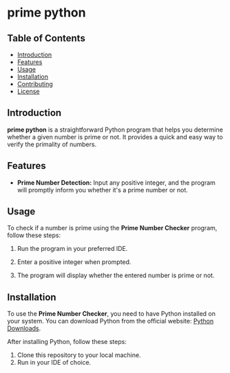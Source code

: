 # prime python

## Table of Contents
- [Introduction](#introduction)
- [Features](#features)
- [Usage](#usage)
- [Installation](#installation)
- [Contributing](#contributing)
- [License](#license)

## Introduction

**prime python** is a straightforward Python program that helps you determine whether a given number is prime or not. It provides a quick and easy way to verify the primality of numbers.

## Features

- **Prime Number Detection:** Input any positive integer, and the program will promptly inform you whether it's a prime number or not.

## Usage

To check if a number is prime using the **Prime Number Checker** program, follow these steps:

1. Run the program in your preferred IDE.

2. Enter a positive integer when prompted.

3. The program will display whether the entered number is prime or not.

## Installation

To use the **Prime Number Checker**, you need to have Python installed on your system. You can download Python from the official website: [Python Downloads](https://www.python.org/downloads/).

After installing Python, follow these steps:

1. Clone this repository to your local machine.
2. Run in your IDE of choice.
